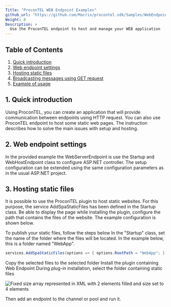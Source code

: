 ```yaml
---
Title: "ProconTEL WEB Endpoint Examples"
github_url: "https://github.com/Macrix/procontel.sdk/Samples/WebEndpoint/edit/main/README.md"
Weight: 8
Description: >
  Use the ProconTEL endpoint to host and manage your WEB application
---
```


## Table of Contents

1. [Quick introduction](#id-quick-introduction)
2. [Web endpoint settings](#id-endpoint-settings)
3. [Hosting static files](#hosting-static-files)
4. [Broadcasting messages using GET request](#id)
5. [Example of usage](#id)
 
 <div id='id-quick-introduction'/>

## 1. Quick introduction
Using ProconTEL, you can create an application that will provide communication between endpoints using HTTP request. You can also use ProconTEL endpoint to host some static web pages. The instruction describes how to solve the main issues with setup and hosting.

<div id='i#id-endpoint-settings'/>

## 2. Web endpoint settings
In the provided example the WebServerEndpoint is use the Startup and WebHostEndpoint class to configure ASP.NET controller. The setup configuration can be extended using the same configuration parameters as in the usual ASP.NET project.

<div id='i#hosting-static-files'/>

## 3. Hosting static files
It is possible to use the ProconTEL plugin to host static websites. For this purpose, the service AddSpaStaticFiles has been defined in the Startup class. Be able to display the page while installing the plugin, configure the path that contains the files of the website. The example configuration is shown below.

To publish your static files, follow the steps below
In the "Startup" class, set the name of the folder where the files will be located. In the example below, this is a folder named "WebApp". 

```csharp
services.AddSpaStaticFiles(options => { options.RootPath = "WebApp"; });
```

Copy the selected files to the selected folder
Install the plugin containing Web Endpoint
During plug-in installation, select the folder containing static files

![Fixed size array represented in XML with 2 elements filled and size set to 4 elements](./assets/fixed-size-array.png)

Then add an endpoint to the channel or pool and run it. 

<img></img>